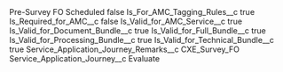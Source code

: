 <?xml version="1.0" encoding="UTF-8"?>
<CustomMetadata xmlns="http://soap.sforce.com/2006/04/metadata" xmlns:xsi="http://www.w3.org/2001/XMLSchema-instance" xmlns:xsd="http://www.w3.org/2001/XMLSchema">
    <label>Pre-Survey FO Scheduled</label>
    <protected>false</protected>
    <values>
        <field>Is_For_AMC_Tagging_Rules__c</field>
        <value xsi:type="xsd:boolean">true</value>
    </values>
    <values>
        <field>Is_Required_for_AMC__c</field>
        <value xsi:type="xsd:boolean">false</value>
    </values>
    <values>
        <field>Is_Valid_for_AMC_Service__c</field>
        <value xsi:type="xsd:boolean">true</value>
    </values>
    <values>
        <field>Is_Valid_for_Document_Bundle__c</field>
        <value xsi:type="xsd:boolean">true</value>
    </values>
    <values>
        <field>Is_Valid_for_Full_Bundle__c</field>
        <value xsi:type="xsd:boolean">true</value>
    </values>
    <values>
        <field>Is_Valid_for_Processing_Bundle__c</field>
        <value xsi:type="xsd:boolean">true</value>
    </values>
    <values>
        <field>Is_Valid_for_Technical_Bundle__c</field>
        <value xsi:type="xsd:boolean">true</value>
    </values>
    <values>
        <field>Service_Application_Journey_Remarks__c</field>
        <value xsi:type="xsd:string">CXE_Survey_FO</value>
    </values>
    <values>
        <field>Service_Application_Journey__c</field>
        <value xsi:type="xsd:string">Evaluate</value>
    </values>
</CustomMetadata>
